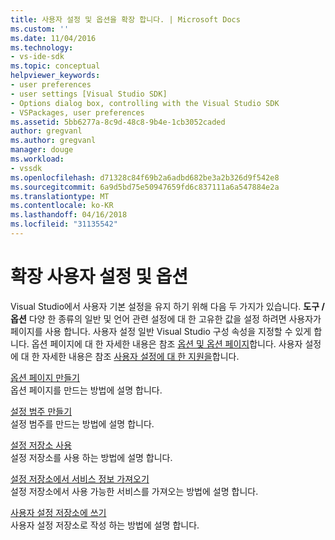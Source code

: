 ```yaml
---
title: 사용자 설정 및 옵션을 확장 합니다. | Microsoft Docs
ms.custom: ''
ms.date: 11/04/2016
ms.technology:
- vs-ide-sdk
ms.topic: conceptual
helpviewer_keywords:
- user preferences
- user settings [Visual Studio SDK]
- Options dialog box, controlling with the Visual Studio SDK
- VSPackages, user preferences
ms.assetid: 5bb6277a-8c9d-48c8-9b4e-1cb3052caded
author: gregvanl
ms.author: gregvanl
manager: douge
ms.workload:
- vssdk
ms.openlocfilehash: d71328c84f69b2a6adbd682be3a2b326d9f542e8
ms.sourcegitcommit: 6a9d5bd75e50947659fd6c837111a6a547884e2a
ms.translationtype: MT
ms.contentlocale: ko-KR
ms.lasthandoff: 04/16/2018
ms.locfileid: "31135542"
---
```

# <a name="extending-user-settings-and-options"></a>확장 사용자 설정 및 옵션
Visual Studio에서 사용자 기본 설정을 유지 하기 위해 다음 두 가지가 있습니다. **도구 / 옵션** 다양 한 종류의 일반 및 언어 관련 설정에 대 한 고유한 값을 설정 하려면 사용자가 페이지를 사용 합니다. 사용자 설정 일반 Visual Studio 구성 속성을 지정할 수 있게 합니다. 옵션 페이지에 대 한 자세한 내용은 참조 [옵션 및 옵션 페이지](../extensibility/internals/options-and-options-pages.md)합니다. 사용자 설정에 대 한 자세한 내용은 참조 [사용자 설정에 대 한 지원을](../extensibility/internals/support-for-user-settings.md)합니다.  
  
 [옵션 페이지 만들기](../extensibility/creating-an-options-page.md)  
 옵션 페이지를 만드는 방법에 설명 합니다.  
  
 [설정 범주 만들기](../extensibility/creating-a-settings-category.md)  
 설정 범주를 만드는 방법에 설명 합니다.  
  
 [설정 저장소 사용](../extensibility/using-the-settings-store.md)  
 설정 저장소를 사용 하는 방법에 설명 합니다.  
  
 [설정 저장소에서 서비스 정보 가져오기](../extensibility/getting-service-information-from-the-settings-store.md)  
 설정 저장소에서 사용 가능한 서비스를 가져오는 방법에 설명 합니다.  
  
 [사용자 설정 저장소에 쓰기](../extensibility/writing-to-the-user-settings-store.md)  
 사용자 설정 저장소로 작성 하는 방법에 설명 합니다.